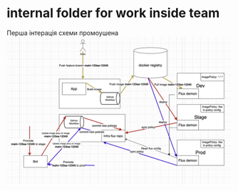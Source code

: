 # internal folder for work inside team

Перша інтерація схеми промоушена
<img src="promote_shema.png">